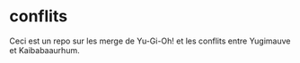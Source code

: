 # conflits
Ceci est un repo sur les merge de Yu-Gi-Oh! et les conflits entre Yugimauve et Kaibabaaurhum.
